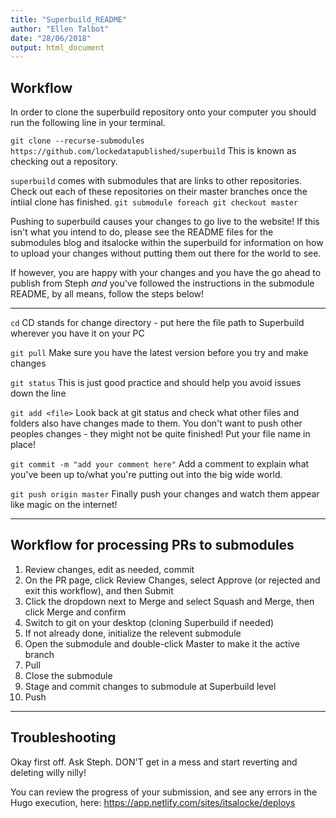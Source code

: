 ```yaml
---
title: "Superbuild_README"
author: "Ellen Talbot"
date: "28/06/2018"
output: html_document
---
```


Workflow
--------

In order to clone the superbuild repository onto your computer you should run the following line in your terminal.

`git clone --recurse-submodules https://github.com/lockedatapublished/superbuild`  This is known as checking out a repository.

`superbuild` comes with submodules that are links to other repositories. Check out each of these repositories on their master branches once the intiial clone has finished. `git submodule foreach git checkout master`

Pushing to superbuild causes your changes to go live to the website! If this isn't what you intend to do, please see the README files for the submodules blog and itsalocke within the superbuild for information on how to upload your changes without putting them out there for the world to see.

If however, you are happy with your changes and you have the go ahead to publish from Steph *and* you've followed the instructions in the submodule README, by all means, follow the steps below!

------------------------------------------------------------------------

`cd` CD stands for change directory - put here the file path to Superbuild wherever you have it on your PC

`git pull` Make sure you have the latest version before you try and make changes

`git status` This is just good practice and should help you avoid issues down the line

`git add <file>` Look back at git status and check what other files and folders also have changes made to them. You don't want to push other peoples changes - they might not be quite finished! Put your file name in place!

`git commit -m "add your comment here"` Add a comment to explain what you've been up to/what you're putting out into the big wide world.

`git push origin master` Finally push your changes and watch them appear like magic on the internet!

------------------------------------------------------------------------

## Workflow for processing PRs to submodules

1. Review changes, edit as needed, commit
2. On the PR page, click Review Changes, select Approve (or rejected and exit this workflow), and then Submit
3. Click the dropdown next to Merge and select Squash and Merge, then click Merge and confirm
4. Switch to git on your desktop (cloning Superbuild if needed)
5. If not already done, initialize the relevent submodule
6. Open the submodule and double-click Master to make it the active branch
7. Pull
8. Close the submodule
9. Stage and commit changes to submodule at Superbuild level
10. Push

------------------------------------------------------------------------

Troubleshooting
---------------

Okay first off. Ask Steph. DON'T get in a mess and start reverting and deleting willy nilly!

You can review the progress of your submission, and see any errors in the Hugo execution, here: https://app.netlify.com/sites/itsalocke/deploys
